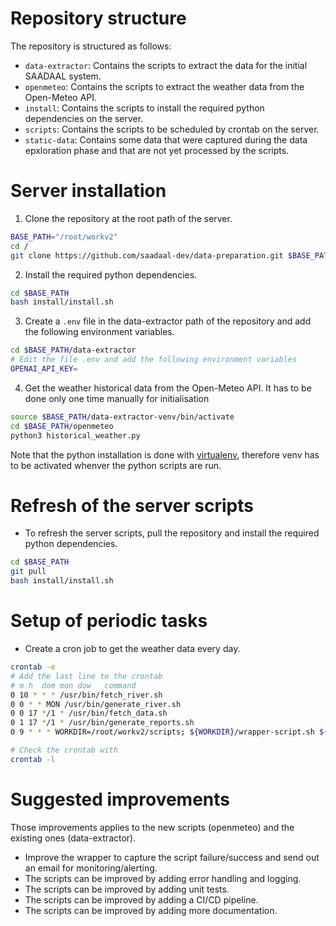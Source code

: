 # Repository structure
The repository is structured as follows:
* `data-extractor`: Contains the scripts to extract the data for the initial SAADAAL system.
* `openmeteo`: Contains the scripts to extract the weather data from the Open-Meteo API.
* `install`: Contains the scripts to install the required python dependencies on the server.
* `scripts`: Contains the scripts to be scheduled by crontab on the server.
* `static-data`: Contains some data that were captured during the data epxloration phase and that are not yet processed by the scripts.

# Server installation
1. Clone the repository at the root path of the server.
```bash	
BASE_PATH="/root/workv2"
cd /
git clone https://github.com/saadaal-dev/data-preparation.git $BASE_PATH
```
2. Install the required python dependencies.
```bash
cd $BASE_PATH
bash install/install.sh
```
3. Create a `.env` file in the data-extractor path of the repository and add the following environment variables.
```bash
cd $BASE_PATH/data-extractor
# Edit the file .env and add the following environment variables
OPENAI_API_KEY=
```
4. Get the weather historical data from the Open-Meteo API.
It has to be done only one time manually for initialisation
```bash
source $BASE_PATH/data-extractor-venv/bin/activate
cd $BASE_PATH/openmeteo
python3 historical_weather.py
```
Note that the python installation is done with [virtualenv](https://docs.python.org/3/library/venv.html#creating-virtual-environments), therefore venv has to be activated whenver the python scripts are run.

# Refresh of the server scripts
* To refresh the server scripts, pull the repository and install the required python dependencies.
```bash
cd $BASE_PATH
git pull
bash install/install.sh
```

# Setup of periodic tasks
* Create a cron job to get the weather data every day.
```bash
crontab -e
# Add the last line to the crontab
# m h  dom mon dow   command
0 10 * * * /usr/bin/fetch_river.sh
0 0 * * MON /usr/bin/generate_river.sh
0 0 17 */1 * /usr/bin/fetch_data.sh
0 1 17 */1 * /usr/bin/generate_reports.sh
0 9 * * * WORKDIR=/root/workv2/scripts; ${WORKDIR}/wrapper-script.sh ${WORKDIR}/forecast_weather.sh

# Check the crontab with
crontab -l
```

# Suggested improvements
Those improvements applies to the new scripts (openmeteo) and the existing ones (data-extractor).
* Improve the wrapper to capture the script failure/success and send out an email for monitoring/alerting.
* The scripts can be improved by adding error handling and logging.
* The scripts can be improved by adding unit tests.
* The scripts can be improved by adding a CI/CD pipeline.
* The scripts can be improved by adding more documentation.

